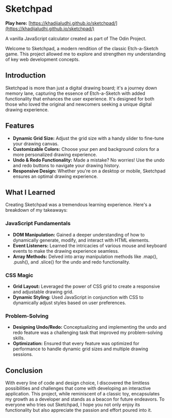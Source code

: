 # Sketchpad

**Play here:** [https://khadijaludhi.github.io/sketchpad/](https://khadijaludhi.github.io/sketchpad/)

A vanilla JavaScript calculator created as part of The Odin Project.

Welcome to Sketchpad, a modern rendition of the classic Etch-a-Sketch game. This project allowed me to explore and strengthen my understanding of key web development concepts.

## Introduction

Sketchpad is more than just a digital drawing board; it's a journey down memory lane, capturing the essence of Etch-a-Sketch with added functionality that enhances the user experience. It's designed for both those who loved the original and newcomers seeking a unique digital drawing experience.

## Features

- **Dynamic Grid Size:** Adjust the grid size with a handy slider to fine-tune your drawing canvas.
- **Customizable Colors:** Choose your pen and background colors for a more personalized drawing experience.
- **Undo & Redo Functionality:** Made a mistake? No worries! Use the undo and redo buttons to navigate your drawing history.
- **Responsive Design:** Whether you're on a desktop or mobile, Sketchpad ensures an optimal drawing experience.

## What I Learned

Creating Sketchpad was a tremendous learning experience. Here's a breakdown of my takeaways:

### JavaScript Fundamentals

- **DOM Manipulation:** Gained a deeper understanding of how to dynamically generate, modify, and interact with HTML elements.
- **Event Listeners:** Learned the intricacies of various mouse and keyboard events to make the drawing experience seamless.
- **Array Methods:** Delved into array manipulation methods like .map(), .push(), and .slice() for the undo and redo functionality.

### CSS Magic

- **Grid Layout:** Leveraged the power of CSS grid to create a responsive and adjustable drawing grid.
- **Dynamic Styling:** Used JavaScript in conjunction with CSS to dynamically adjust styles based on user preferences.

### Problem-Solving

- **Designing Undo/Redo:** Conceptualizing and implementing the undo and redo feature was a challenging task that improved my problem-solving skills.
- **Optimization:** Ensured that every feature was optimized for performance to handle dynamic grid sizes and multiple drawing sessions.

## Conclusion

With every line of code and design choice, I discovered the limitless possibilities and challenges that come with developing an interactive application. This project, while reminiscent of a classic toy, encapsulates my growth as a developer and stands as a beacon for future endeavors. To everyone who tries out Sketchpad, I hope you not only enjoy its functionality but also appreciate the passion and effort poured into it.
